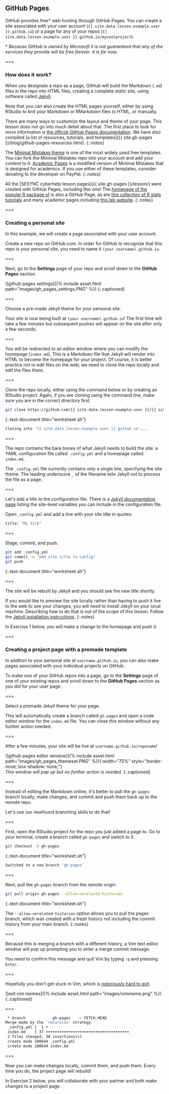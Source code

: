 ---
---

## GitHub Pages

GitHub provides free* web hosting through GitHub Pages. You can create a site associated with your user account 
(`{{ site.data.lesson.example.user }}.github.io`) or a page for any of your repos 
(`{{ site.data.lesson.example.user }}.github.io/mycoolproject`). 

\* *Because GitHub is owned by Microsoft it is not guaranteed that any of the services they provide will be free forever. It is for now.*

===

### How does it work?

When you designate a repo as a page, GitHub will build the Markdown (`.md`) files in the repo into
HTML files, creating a complete static site, using software called [Jekyll](https://jekyllrb.com/).

Note that you can also create the HTML pages yourself, either by using RStudio to knit your
Markdown or RMarkdown files to HTML, or manually.

There are many ways to customize the layout and theme of your page. This lesson does not go into
much detail about that. The first place to look for more information is 
[the official GitHub Pages documentation](https://docs.github.com/en/github/working-with-github-pages). 
We have also compiled [a list of resources, tutorials, and templates]({{ site.gh-pages }}/blog/github-pages-resources.html).
{:.notes}

The [Minimal Mistakes theme](https://github.com/mmistakes/minimal-mistakes) is one of the most widely used free templates. 
You can fork the Minimal Mistakes repo into your account and add your content to it.
[Academic Pages](https://github.com/academicpages/academicpages.github.io) is a modified version of Minimal Mistakes 
that is designed for academics.
If you use either of these templates, consider donating to the developer on PayPal.
{:.notes}

All the [SESYNC cyberhelp lesson pages]({{ site.gh-pages }}/lesson/) were created with GitHub Pages, 
including this one! 
The [homepage of the popular R package sf](https://r-spatial.github.io/sf/) is also a GitHub Page,
as are [this collection of R stats tutorials](https://tinystats.github.io/teacups-giraffes-and-statistics/index.html)
and many academic pages including [this lab website](http://nelson.rbind.io/).
{:.notes}

===

### Creating a personal site

In this example, we will create a page associated with your user account.

Create a new repo on GitHub.com. In order for GitHub to recognize that this repo is your personal site, 
you need to name it `(your username).github.io`. 

===

Next, go to the **Settings** page of your repo and scroll down to the
**GitHub Pages** section.

![github pages settings]({% include asset.html path="images/gh_pages_settings.PNG" %})
{:.captioned}

===

Choose a pre-made Jekyll theme for your personal site.

Your site is now being built at `(your username).github.io`! The first time will take a few 
minutes but subsequent pushes will appear on the site after only a few seconds.

===

You will be redirected to an editor window where you can modify the homepage (`index.md`).
This is a Markdown file that Jekyll will render into HTML to become the homepage for your project.
Of course, it is better practice not to edit files on the web; we need to clone the
repo locally and edit the files there.

===

Clone the repo locally, either using the command below or by creating an RStudio project.
Again, if you are cloning using the command line, make sure you are in the correct directory first.

~~~bash
git clone https://github.com/{{ site.data.lesson.example.user }}/{{ site.data.lesson.example.user }}.github.io
~~~
{:.text-document title="worksheet.sh"}

~~~bash
Cloning into '{{ site.data.lesson.example.user }}.github.io'...
~~~

===

The repo contains the bare bones of what Jekyll needs to build the site:
a YAML configuration file called `_config.yml` and a homepage called `index.md`.

The `_config.yml` file currently contains only a single line, specifying the site theme.
The leading underscore `_` of the filename tells Jekyll not to process the file as a page.

===

Let's add a title to the configuration file.
There is a [Jekyll documentation page](https://jekyllrb.com/docs/variables/) listing
the site-level variables you can include in the configuration file.

Open `_config.yml` and add a line with your site title in quotes:

~~~bash
title: "My Site"
~~~

===

Stage, commit, and push.

~~~bash
git add _config.yml
git commit -m "Add site title to config"
git push
~~~
{:.text-document title="worksheet.sh"}

===

The site will be rebuilt by Jekyll and you should see the new title shortly.

If you would like to preview the site locally rather than having to push it
live to the web to see your changes, you will need to install Jekyll
on your local machine. Describing how to do that is out of the scope of this lesson. 
Follow the [Jekyll installation instructions](https://jekyllrb.com/docs/).
{:.notes}

In Exercise 1 below, you will make a change to the homepage and push it.

===

### Creating a project page with a premade template

In addition to your personal site at `username.github.io`, you can also make pages associated with your
individual projects on GitHub.

To make one of your GitHub repos into a page, go to the **Settings** page of one of your existing repos
and scroll down to the **GitHub Pages** section as you did for your user page.

===

Select a premade Jekyll theme for your page.

This will automatically create a branch called `gh-pages` and open a code editor window for the `index.md` file. 
You can close this window without any further action needed.

===

After a few minutes, your site will be live at `username.github.io/reponame`!

![github pages editor window]({% include asset.html path="images/gh_pages_themeset.PNG" %}){:width="75%" style="border: none; box-shadow: none;"}  
*This window will pop up but no further action is needed.*
{:.captioned}

===

Instead of editing the Markdown online, it's better to pull the `gh-pages` branch locally, make changes, and commit and push them back up to the remote repo. 


Let's use our newfound branching skills to do that!

===

First, open the RStudio project for the repo you just added a page to. 
Go to your terminal, create a branch called `gh-pages` and switch to it.

~~~bash
git checkout -b gh-pages
~~~
{:.text-document title="worksheet.sh"}

~~~bash
Switched to a new branch 'gh-pages'
~~~

===

Next, pull the `gh-pages` branch from the remote origin.

~~~bash
git pull origin gh-pages --allow-unrelated-histories
~~~
{:.text-document title="worksheet.sh"}

The `--allow-unrelated-histories` option allows you to pull the pages branch, which was created
with a fresh history not including the commit history from your main branch.
{:.notes}

===

Because this is merging a branch with a different history, a Vim text editor
window will pop up prompting you to enter a merge commit message.

You need to confirm this message and quit Vim by typing `:q` and pressing `Enter`.

===

Hopefully you don't get stuck in Vim, which is [notoriously hard to exit](https://stackoverflow.com/questions/11828270/how-do-i-exit-the-vim-editor).

![exit vim memes]({% include asset.html path="images/vimmeme.png" %})
{:.captioned}

===

~~~bash
 * branch            gh-pages   -> FETCH_HEAD
Merge made by the 'recursive' strategy.
 _config.yml |  1 +
 index.md    | 37 +++++++++++++++++++++++++++++++++++++
 2 files changed, 38 insertions(+)
 create mode 100644 _config.yml
 create mode 100644 index.md
~~~

===

Now you can make changes locally, commit them, and push them. Every time you do, the project page will rebuild!

In Exercise 2 below, you will collaborate with your partner and both make changes to a project page.

